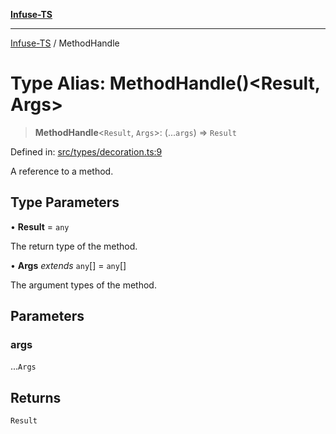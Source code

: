 [**Infuse-TS**](../README.md)

***

[Infuse-TS](../README.md) / MethodHandle

# Type Alias: MethodHandle()\<Result, Args\>

> **MethodHandle**\<`Result`, `Args`\>: (...`args`) => `Result`

Defined in: [src/types/decoration.ts:9](https://github.com/D-Kay6/Infuse-TS/blob/183255f9a4ec5e9ee4dba778a499aaf2ce7f4763/src/types/decoration.ts#L9)

A reference to a method.

## Type Parameters

• **Result** = `any`

The return type of the method.

• **Args** *extends* `any`[] = `any`[]

The argument types of the method.

## Parameters

### args

...`Args`

## Returns

`Result`

